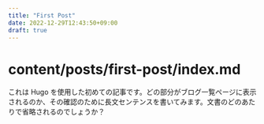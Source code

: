 ```yaml
---
title: "First Post"
date: 2022-12-29T12:43:50+09:00
draft: true
---
```


# content/posts/first-post/index.md

これは Hugo を使用した初めての記事です。どの部分がブログ一覧ページに表示されるのか、その確認のために長文センテンスを書いてみます。文書のどのあたりで省略されるのでしょうか？
